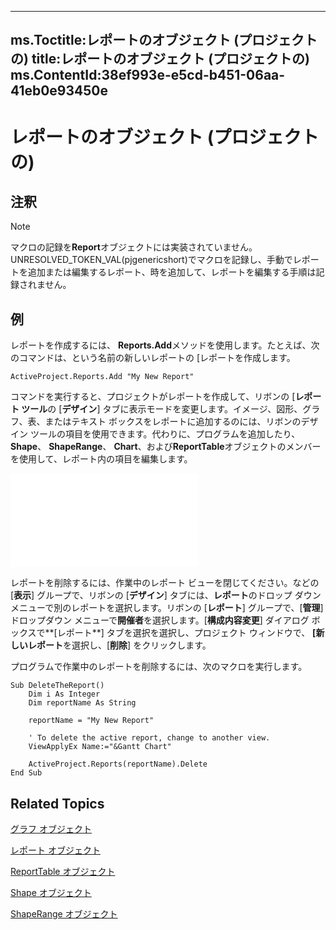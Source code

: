 
---
ms.Toctitle:レポートのオブジェクト (プロジェクトの)
title:レポートのオブジェクト (プロジェクトの)
ms.ContentId:38ef993e-e5cd-b451-06aa-41eb0e93450e
---
# レポートのオブジェクト (プロジェクトの)





## 注釈

>[!NOTE]
>マクロの記録を**Report**オブジェクトには実装されていません。UNRESOLVED_TOKEN_VAL(pjgenericshort)でマクロを記録し、手動でレポートを追加または編集するレポート、時を追加して、レポートを編集する手順は記録されません。






## 例
レポートを作成するには、 **Reports.Add**メソッドを使用します。たとえば、次のコマンドは、という名前の新しいレポートの [レポートを作成します。

```vba
ActiveProject.Reports.Add "My New Report"
```




コマンドを実行すると、プロジェクトがレポートを作成して、リボンの [**レポート ツール**の [**デザイン**] タブに表示モードを変更します。イメージ、図形、グラフ、表、またはテキスト ボックスをレポートに追加するのには、リボンのデザイン ツールの項目を使用できます。代わりに、プログラムを追加したり、 **Shape**、 **ShapeRange**、 **Chart**、および**ReportTable**オブジェクトのメンバーを使用して、レポート内の項目を編集します。

![図 1 です。プロジェクトでレポートを作成します。](6f201385-d3b9-4c5e-bc41-f643f74af341.md)




レポートを削除するには、作業中のレポート ビューを閉じてください。などの [**表示**] グループで、リボンの [**デザイン**] タブには、**レポート**のドロップ ダウン メニューで別のレポートを選択します。リボンの [**レポート**] グループで、[**管理**] ドロップダウン メニューで**開催者**を選択します。[**構成内容変更**] ダイアログ ボックスで**[レポート**] タブを選択を選択し、プロジェクト ウィンドウで、 **[新しいレポート**を選択し、[**削除**] をクリックします。



プログラムで作業中のレポートを削除するには、次のマクロを実行します。

```vba
Sub DeleteTheReport()
    Dim i As Integer
    Dim reportName As String
    
    reportName = "My New Report"
    
    ' To delete the active report, change to another view.
    ViewApplyEx Name:="&Gantt Chart"
    
    ActiveProject.Reports(reportName).Delete
End Sub
```




## Related Topics

[グラフ オブジェクト](810d4ec1-69d2-c432-b9da-57042b783b85.md)

[レポート オブジェクト](a9f4a13b-1907-dbe8-8077-fb1226bb8bb9.md)

[ReportTable オブジェクト](db9846c7-fd53-ae5a-7a43-35dfc60f4fe4.md)

[Shape オブジェクト](d2b32bcd-5595-a4a7-9772-feb25fd0103a.md)

[ShapeRange オブジェクト](315031aa-4b8c-424b-26e7-ce15897beb05.md)




